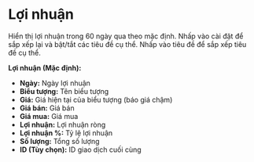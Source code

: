 # **Lợi nhuận**

Hiển thị lợi nhuận trong 60 ngày qua theo mặc định.
Nhấp vào cài đặt để sắp xếp lại và bật/tắt các tiêu đề cụ thể.
Nhấp vào tiêu đề để sắp xếp tiêu đề cụ thể.

**Lợi nhuận (Mặc định):**
- **Ngày:** Ngày lợi nhuận
- **Biểu tượng:** Tên biểu tượng
- **Giá:** Giá hiện tại của biểu tượng (báo giá chậm)
- **Giá bán:** Giá bán
- **Giá mua:** Giá mua
- **Lợi nhuận:** Lợi nhuận ròng
- **Lợi nhuận %:** Tỷ lệ lợi nhuận
- **Số lượng:** Tổng số lượng
- **ID (Tùy chọn):** ID giao dịch cuối cùng
